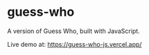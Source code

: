 # guess-who

A version of Guess Who, built with JavaScript.

Live demo at: <https://guess-who-js.vercel.app/>

